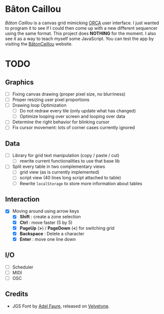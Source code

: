 # Bâton Caillou

_Bâton Caillou_ is a canvas grid mimicking [ORCA](https://github.com/hundredrabbits/Orca) user interface. I just wanted to program it to see if I could then come up with a new different sequencer using the same format. This project does **NOTHING** for the moment. I also see it as a way to teach myself some JavaScript. You can test the app by visiting the [BâtonCaillou](https://batoncaillou.raphaelforment.fr) website.

# TODO

## Graphics

- [ ] Fixing canvas drawing (proper pixel size, no blurriness)
- [ ] Proper resizing user pixel proportions
- [ ] Drawing loop Optimization
  - [ ] Do not redraw every tile (only update what has changed)
  - [ ] Optimize looping over screen and looping over data
- [ ] Determine the right behavior for blinking cursor
- [ ] Fix cursor movement: lots of corner cases currently ignored

## Data

- [ ] Library for grid text manipulation (copy / paste / cut)
  - [ ] rewrite current functionalities to use that base lib
- [ ] Split every table in two complementary views
  - [ ] grid view (as is currently implemented)
  - [ ] script view (40 lines long script attached to table)
  - [ ] Rewrite `localStorage` to store more information about tables

## Interaction

- [X] Moving around using arrow keys
  - [X] **Shift** : create a zone selection
  - [X] **Ctrl** : move faster (5 by 5)
  - [X] **PageUp** (**>**) / **PageDown** (**<**) for switching grid
  - [X] **Backspace** : Delete a character
  - [X] **Enter** : move one line down

## I/O

- [ ] Scheduler
- [ ] MIDI
- [ ] OSC

## Credits

- JGS Font by [Adel Faure](https://adelfaure.net/), released on [Velvetyne](https://velvetyne.fr/fonts/jgs-font/).
